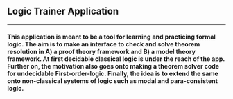 ## Logic Trainer Application
---
#### This application is meant to be a tool for learning and practicing formal logic. The aim is to make an interface to check and solve theorem resolution in A) a proof theory framework and B) a model theory framework. At first decidable classical logic is under the reach of the app. Further on, the motivation also goes onto making a theorem solver code for undecidable First-order-logic. Finally, the idea is to extend the same onto non-classical systems of logic such as modal and para-consistent logic. 